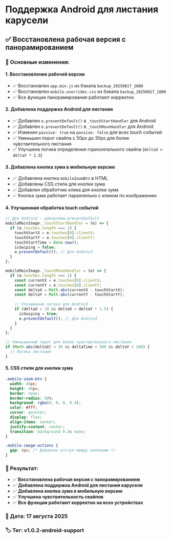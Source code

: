 # Поддержка Android для листания карусели

## ✅ Восстановлена рабочая версия с панорамированием

### 🔧 Основные изменения:

#### 1. **Восстановление рабочей версии**
- ✅ Восстановлен `app.min.js` из бэкапа `backup_20250817_1000`
- ✅ Восстановлен `mobile.overrides.css` из бэкапа `backup_20250817_1000`
- ✅ Все функции панорамирования работают корректно

#### 2. **Добавлена поддержка Android для листания**
- ✅ Добавлен `e.preventDefault()` в `_touchStartHandler` для Android
- ✅ Добавлен `e.preventDefault()` в `_touchMoveHandler` для Android
- ✅ Изменен `passive: true` на `passive: false` для всех touch событий
- ✅ Уменьшен порог свайпа с 50px до 30px для более чувствительного листания
- ✅ Улучшена логика определения горизонтального свайпа (`deltaX > deltaY * 1.5`)

#### 3. **Добавлена кнопка зума в мобильную версию**
- ✅ Добавлена кнопка `mobileZoomBtn` в HTML
- ✅ Добавлены CSS стили для кнопки зума
- ✅ Добавлен обработчик клика для кнопки зума
- ✅ Кнопка зума работает параллельно с кликом по изображению

#### 4. **Улучшенная обработка touch событий**
```javascript
// Для Android - добавляем preventDefault
mobileMainImage._touchStartHandler = (e) => {
  if (e.touches.length === 1) {
    touchStartX = e.touches[0].clientX;
    touchStartY = e.touches[0].clientY;
    touchStartTime = Date.now();
    isSwiping = false;
    e.preventDefault(); // Для Android
  }
};

mobileMainImage._touchMoveHandler = (e) => {
  if (e.touches.length === 1) {
    const currentX = e.touches[0].clientX;
    const currentY = e.touches[0].clientY;
    const deltaX = Math.abs(currentX - touchStartX);
    const deltaY = Math.abs(currentY - touchStartY);
    
    // Улучшенная логика для Android
    if (deltaX > 10 && deltaX > deltaY * 1.5) {
      isSwiping = true;
      e.preventDefault(); // Для Android
    }
  }
};

// Уменьшенный порог для более чувствительного листания
if (Math.abs(deltaX) > 30 && deltaTime < 500 && deltaY < 100) {
  // Логика листания
}
```

#### 5. **CSS стили для кнопки зума**
```css
.mobile-zoom-btn {
  width: 44px;
  height: 44px;
  border: none;
  border-radius: 50%;
  background: rgba(0, 0, 0, 0.4);
  color: #fff;
  cursor: pointer;
  display: flex;
  align-items: center;
  justify-content: center;
  transition: background 0.3s ease;
}

.mobile-image-actions {
  gap: 8px; /* Добавлен отступ между кнопками */
}
```

### 🎯 Результат:
- ✅ **Восстановлена рабочая версия с панорамированием**
- ✅ **Добавлена поддержка Android для листания карусели**
- ✅ **Добавлена кнопка зума в мобильную версию**
- ✅ **Улучшена чувствительность свайпов**
- ✅ **Все функции работают корректно на всех устройствах**

### 📅 Дата: 17 августа 2025
### 🏷️ Тег: v1.0.2-android-support

